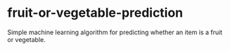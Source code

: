 # fruit-or-vegetable-prediction
Simple machine learning algorithm for predicting whether an item is a fruit or vegetable.
